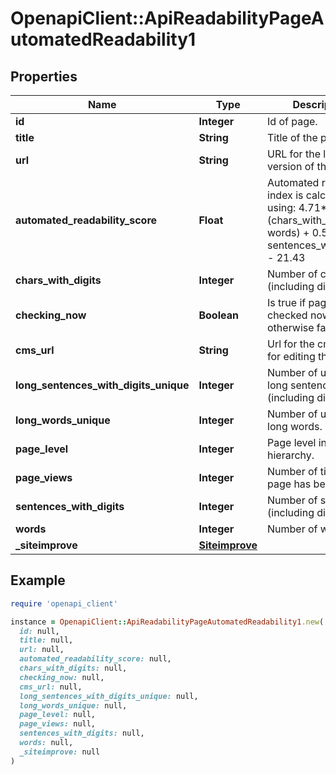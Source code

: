 # OpenapiClient::ApiReadabilityPageAutomatedReadability1

## Properties

| Name | Type | Description | Notes |
| ---- | ---- | ----------- | ----- |
| **id** | **Integer** | Id of page. |  |
| **title** | **String** | Title of the page | [optional] |
| **url** | **String** | URL for the live version of the page. | [optional] |
| **automated_readability_score** | **Float** | Automated readability index is calculated using:  4.71*(chars_with_digits / words) + 0.5*(words / sentences_with_digits) - 21.43  | [optional] |
| **chars_with_digits** | **Integer** | Number of characters (including digits) |  |
| **checking_now** | **Boolean** | Is true if page is being checked now; otherwise false. |  |
| **cms_url** | **String** | Url for the cms entry for editing the page. | [optional] |
| **long_sentences_with_digits_unique** | **Integer** | Number of unique long sentences (including digits). |  |
| **long_words_unique** | **Integer** | Number of unique long words. |  |
| **page_level** | **Integer** | Page level in site hierarchy. | [optional] |
| **page_views** | **Integer** | Number of times this page has been viewed | [optional] |
| **sentences_with_digits** | **Integer** | Number of sentences (including digits). |  |
| **words** | **Integer** | Number of words. |  |
| **_siteimprove** | [**Siteimprove**](Siteimprove.md) |  | [optional] |

## Example

```ruby
require 'openapi_client'

instance = OpenapiClient::ApiReadabilityPageAutomatedReadability1.new(
  id: null,
  title: null,
  url: null,
  automated_readability_score: null,
  chars_with_digits: null,
  checking_now: null,
  cms_url: null,
  long_sentences_with_digits_unique: null,
  long_words_unique: null,
  page_level: null,
  page_views: null,
  sentences_with_digits: null,
  words: null,
  _siteimprove: null
)
```

